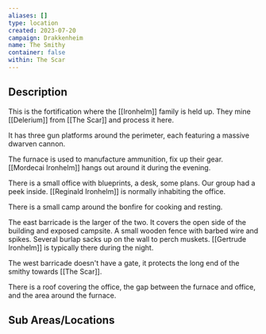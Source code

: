```yaml
---
aliases: []
type: location
created: 2023-07-20
campaign: Drakkenheim
name: The Smithy
container: false
within: The Scar
---
```


## Description

This is the fortification where the [[Ironhelm]] family is held up. They mine [[Delerium]] from [[The Scar]] and process it here.

It has three gun platforms around the perimeter, each featuring a massive dwarven cannon.

The furnace is used to manufacture ammunition, fix up their gear. [[Mordecai Ironhelm]] hangs out around it during the evening.

There is a small office with blueprints, a desk, some plans. Our group had a peek inside. [[Reginald Ironhelm]] is normally inhabiting the office.

There is a small camp around the bonfire for cooking and resting.

The east barricade is the larger of the two. It covers the open side of the building and exposed campsite. A small wooden fence with barbed wire and spikes. Several burlap sacks up on the wall to perch muskets. [[Gertrude Ironhelm]] is typically there during the night.

The west barricade doesn't have a gate, it protects the long end of the smithy towards [[The Scar]].

There is a roof covering the office, the gap between the furnace and office, and the area around the furnace. 

## Sub Areas/Locations

<!-- QueryToSerialize: LIST FROM "TTRPG/Drakkenheim/Locations" WHERE within = "The Smithy" -->
